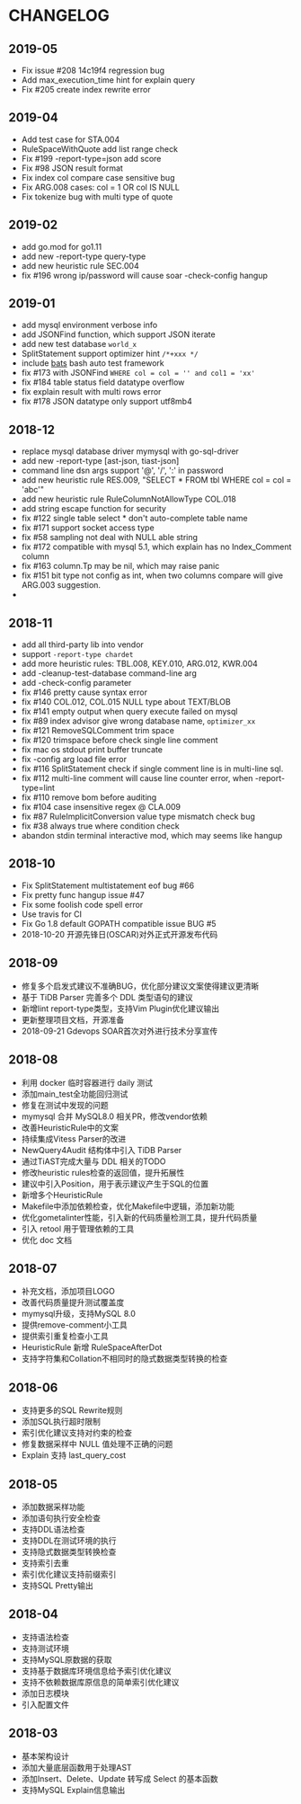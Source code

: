 # CHANGELOG

## 2019-05
- Fix issue #208 14c19f4 regression bug
- Add max_execution_time hint for explain query
- Fix #205 create index rewrite error

## 2019-04
- Add test case for STA.004
- RuleSpaceWithQuote add list range check
- Fix #199 -report-type=json add score
- Fix #98 JSON result format
- Fix index col compare case sensitive bug
- Fix ARG.008 cases: col = 1 OR col IS NULL
- Fix tokenize bug with multi type of quote

## 2019-02
- add go.mod for go1.11
- add new -report-type query-type
- add new heuristic rule SEC.004
- fix #196 wrong ip/password will cause soar -check-config hangup

## 2019-01

- add mysql environment verbose info
- add JSONFind function, which support JSON iterate
- add new test database `world_x`
- SplitStatement support optimizer hint `/*+xxx */`
- include [bats](https://github.com/bats-core/bats-core) bash auto test framework
- fix #173 with JSONFind `WHERE col = col = '' and col1 = 'xx'`
- fix #184 table status field datatype overflow
- fix explain result with multi rows error
- fix #178 JSON datatype only support utf8mb4

## 2018-12

- replace mysql database driver mymysql with go-sql-driver
- add new -report-type [ast-json, tiast-json]
- command line dsn args support '@', '/', ':' in password
- add new heuristic rule RES.009, "SELECT * FROM tbl WHERE col = col = 'abc'"
- add new heuristic rule RuleColumnNotAllowType COL.018
- add string escape function for security
- fix #122 single table select * don't auto-complete table name
- fix #171 support socket access type
- fix #58 sampling not deal with NULL able string
- fix #172 compatible with mysql 5.1, which explain has no Index_Comment column
- fix #163 column.Tp may be nil, which may raise panic
- fix #151 bit type not config as int, when two columns compare will give ARG.003 suggestion.
- 
## 2018-11

- add all third-party lib into vendor
- support `-report-type chardet`
- add more heuristic rules: TBL.008, KEY.010, ARG.012, KWR.004
- add -cleanup-test-database command-line arg
- add -check-config parameter
- fix #146 pretty cause syntax error
- fix #140 COL.012, COL.015 NULL type about TEXT/BLOB
- fix #141 empty output when query execute failed on mysql
- fix #89 index advisor give wrong database name, `optimizer_xx`
- fix #121 RemoveSQLComment trim space
- fix #120 trimspace before check single line comment
- fix mac os stdout print buffer truncate
- fix -config arg load file error
- fix #116 SplitStatement check if single comment line is in multi-line sql.
- fix #112 multi-line comment will cause line counter error, when -report-type=lint
- fix #110 remove bom before auditing
- fix #104 case insensitive regex @ CLA.009
- fix #87 RuleImplicitConversion value type mismatch check bug
- fix #38 always true where condition check
- abandon stdin terminal interactive mod, which may seems like hangup

## 2018-10

- Fix SplitStatement multistatement eof bug #66
- Fix pretty func hangup issue #47
- Fix some foolish code spell error
- Use travis for CI
- Fix Go 1.8 default GOPATH compatible issue BUG #5
- 2018-10-20 开源先锋日(OSCAR)对外正式开源发布代码

## 2018-09

- 修复多个启发式建议不准确BUG，优化部分建议文案使得建议更清晰
- 基于 TiDB Parser 完善多个 DDL 类型语句的建议
- 新增lint report-type类型，支持Vim Plugin优化建议输出
- 更新整理项目文档，开源准备
- 2018-09-21 Gdevops SOAR首次对外进行技术分享宣传

## 2018-08

- 利用 docker 临时容器进行 daily 测试
- 添加main_test全功能回归测试
- 修复在测试中发现的问题
- mymysql 合并 MySQL8.0 相关PR，修改vendor依赖
- 改善HeuristicRule中的文案
- 持续集成Vitess Parser的改进
- NewQuery4Audit 结构体中引入 TiDB Parser
- 通过TiAST完成大量与 DDL 相关的TODO
- 修改heuristic rules检查的返回值，提升拓展性
- 建议中引入Position，用于表示建议产生于SQL的位置
- 新增多个HeuristicRule
- Makefile中添加依赖检查，优化Makefile中逻辑，添加新功能
- 优化gometalinter性能，引入新的代码质量检测工具，提升代码质量
- 引入 retool 用于管理依赖的工具
- 优化 doc 文档

## 2018-07

- 补充文档，添加项目LOGO
- 改善代码质量提升测试覆盖度
- mymysql升级，支持MySQL 8.0
- 提供remove-comment小工具
- 提供索引重复检查小工具
- HeuristicRule 新增 RuleSpaceAfterDot
- 支持字符集和Collation不相同时的隐式数据类型转换的检查

## 2018-06

- 支持更多的SQL Rewrite规则
- 添加SQL执行超时限制
- 索引优化建议支持对约束的检查
- 修复数据采样中 NULL 值处理不正确的问题
- Explain 支持 last_query_cost

## 2018-05

- 添加数据采样功能
- 添加语句执行安全检查
- 支持DDL语法检查
- 支持DDL在测试环境的执行
- 支持隐式数据类型转换检查
- 支持索引去重
- 索引优化建议支持前缀索引
- 支持SQL Pretty输出

## 2018-04

- 支持语法检查
- 支持测试环境
- 支持MySQL原数据的获取
- 支持基于数据库环境信息给予索引优化建议
- 支持不依赖数据库原信息的简单索引优化建议
- 添加日志模块
- 引入配置文件

## 2018-03

- 基本架构设计
- 添加大量底层函数用于处理AST
- 添加Insert、Delete、Update 转写成 Select 的基本函数
- 支持MySQL Explain信息输出
